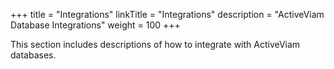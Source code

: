 +++
title = "Integrations"
linkTitle = "Integrations"
description = "ActiveViam Database Integrations"
weight = 100
+++

This section includes descriptions of how to integrate with ActiveViam databases.
